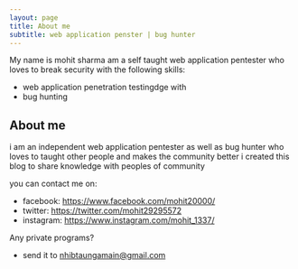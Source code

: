 ```yaml
---
layout: page
title: About me
subtitle: web application penster | bug hunter
---
```


My name is mohit sharma am a self taught web application pentester who loves to break security with the following skills:

- web application penetration testingdge with
- bug hunting 

## About me

i am an independent web application pentester as well as bug hunter who loves to taught other people and makes the community better i created this blog to share knowledge with peoples of community

you can contact me on: 

- facebook: https://www.facebook.com/mohit20000/
- twitter: https://twitter.com/mohit29295572
- instagram: https://www.instagram.com/mohit_1337/

Any private programs? 
 
- send it to nhibtaungamain@gmail.com

